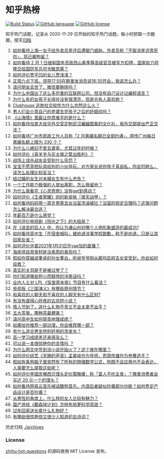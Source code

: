# 知乎热榜
[![Build Status](https://github.com/ToWeLong/zhihu-hot-questions/workflows/CI/badge.svg)](https://github.com/ToWeLong/zhihu-hot-questions/actions)
[![GitHub language](https://img.shields.io/badge/language-golang-orange.svg)](https://golang.org/)
[![GitHub license](https://img.shields.io/github/license/ToWeLong/zhihu-hot-questions)](https://github.com/ToWeLong/zhihu-hot-questions/blob/main/LICENSE)

知乎热门话题，记录从 2020-11-29 日开始的知乎热门话题。每小时抓取一次数据，按天[归档](./archives)

<!-- BEGIN -->

1. [如何看待上海一女子给外卖员差评后遭砸门威胁，外卖员称「不取消差评弄死你」，现已被拘留？](https://www.zhihu.com/question/442338887)
1. [如何看待 2 月 1 日缅甸国务资政昂山素季等高级官员被军方扣押，国家权力将移交给国防军总司令敏昂莱？](https://www.zhihu.com/question/442265428)
1. [如何评价贾平凹的女儿贾浅浅？](https://www.zhihu.com/question/442000334)
1. [正常六点下班，领导17:55在群里发消息说18:30开会，我该怎么办？](https://www.zhihu.com/question/441394605)
1. [请问朋友去世了，微信要删除吗？](https://www.zhihu.com/question/375737916)
1. [为什么中国出了这么多厉害的互联网公司，但没有自己设计过编程语言？](https://www.zhihu.com/question/359906573)
1. [为什么有的女孩子长得并没有很漂亮，但是总有人喜欢她？](https://www.zhihu.com/question/405378615)
1. [Clubhouse 这款社交软件为什么忽然这么火？](https://www.zhihu.com/question/440832923)
1. [男人们会介意自己的老婆生完孩子之后的妊娠纹吗？](https://www.zhihu.com/question/366941403)
1. [《山海情》里最让你意难平的是什么？](https://www.zhihu.com/question/442019596)
1. [如何看待加拿大驻华外交官定制武汉蝙蝠图案的文化衫，我外交部提出严正交涉？](https://www.zhihu.com/question/442335099)
1. [如何看待广州市民政工作人员称「2 月离婚名额已全部约满」，网传广州每日离婚名额上限为 330 个？](https://www.zhihu.com/question/442317357)
1. [为什么儿媳妇不爱去婆家，尤其过年的时候？](https://www.zhihu.com/question/55142456)
1. [如何评价《喜羊羊与灰太狼之筐出胜利》？](https://www.zhihu.com/question/440661331)
1. [战场上误杀战友会受到什么惩罚？](https://www.zhihu.com/question/441662784)
1. [宝宝不愿意把玩具给别的小伙伴玩，对方家长说你孩子真自私，你会怼她么，该怎么处理比较妥当？](https://www.zhihu.com/question/441144163)
1. [结过婚的女生对未婚女生有什么忠告？](https://www.zhihu.com/question/429392239)
1. [一个工作能力极强的人提出离职，怎么挽留他？](https://www.zhihu.com/question/299819397)
1. [为什么我看完《心灵奇旅》没有get到感动？](https://www.zhihu.com/question/436788096)
1. [如何评价《王者荣耀》铠的新皮肤「绛天战甲」？](https://www.zhihu.com/question/441533480)
1. [如何看待妈妈带一周岁男童去女浴室洗澡被拦？浴室的规定合理吗？这类问题怎么解决最合适？](https://www.zhihu.com/question/442189179)
1. [年薪百万是什么感觉？](https://www.zhihu.com/question/394637216)
1. [如何评价电视剧《阳光之下》的大结局？](https://www.zhihu.com/question/442393971)
1. [在《进击的巨人》中，你认为谏山创对哪个人物形象塑造的最成功?](https://www.zhihu.com/question/438031481)
1. [如何看待高中生「在宿舍喊叫」被劝退涉事学校致歉，称不是劝退，只是让其回家反省？](https://www.zhihu.com/question/442442248)
1. [如何评价许嵩2021年1月31日在vae加的直播？](https://www.zhihu.com/question/442204209)
1. [海底捞自带食材是没素质的表现吗？](https://www.zhihu.com/question/284118317)
1. [假如你穿越成董卓的孙女董白，听闻爷爷刚从郿坞启程去长安受封，你会如何自救？](https://www.zhihu.com/question/440502698)
1. [真实的关羽是不是被过誉了？](https://www.zhihu.com/question/433999457)
1. [你们知道哪些短小而精悍的冷笑话吗？](https://www.zhihu.com/question/440563486)
1. [业内人士对 LPL《饭堂周末夜》节目有什么看法？](https://www.zhihu.com/question/441099946)
1. [央视版《三国演义》有哪些原创情节？](https://www.zhihu.com/question/24358540)
1. [和喜欢的人聊天和不喜欢的人聊天有什么区别?](https://www.zhihu.com/question/440972028)
1. [有没有虐得心肝疼的古风短小说？](https://www.zhihu.com/question/438595162)
1. [情人节到了，送什么礼物不贵又不会太拿不出手？](https://www.zhihu.com/question/28097086)
1. [五大茶类，哪种茶最健康？](https://www.zhihu.com/question/57244114)
1. [请问高中生如何提高地理成绩？](https://www.zhihu.com/question/426464389)
1. [如果给你推荐一部动漫，你会推荐哪一部？](https://www.zhihu.com/question/436814482)
1. [有什么适合男生特别好用的洗发水？](https://www.zhihu.com/question/440258575)
1. [高一学习成绩差还来得及么？](https://www.zhihu.com/question/313027310)
1. [可以说一本很惊艳你的言情吗 ？](https://www.zhihu.com/question/433471142)
1. [为什么网文中签到流小说开始火了？这个爽在哪里？](https://www.zhihu.com/question/441224071)
1. [如何评价综艺《天赐的声音》孟美岐作为导师，而周传雄作为参赛选手？](https://www.zhihu.com/question/442172188)
1. [假如有条狗脑子里突然有了所有的物理数学公式，狗既不会应用也不会表达，人类要怎么提取这些呢？](https://www.zhihu.com/question/441872398)
1. [如何评价李国庆嘲西贝馒头定价策略傻，称「富人不吃主食」？哪类消费者会买近 20 元一个的馒头？](https://www.zhihu.com/question/442312222)
1. [如何看待网易云音乐喊话酷狗音乐，内涵后者疑似抄袭部分功能？如何界定产品设计是否抄袭？](https://www.zhihu.com/question/442456259)
1. [从男性的角度上，什么样的女人比较有魅力？](https://www.zhihu.com/question/26121881)
1. [国产游戏《戴森球计划》怎样布局更科学高效？](https://www.zhihu.com/question/441812014)
1. [过年回家送长辈什么礼物好？](https://www.zhihu.com/question/40060171)
1. [有哪些很惊艳但又很少人知道的古诗词？](https://www.zhihu.com/question/421723387)

<!-- END -->

历史归档 [./archives](./archives)


### License
[zhihu-hot-questions](https://github.com/towelong/zhihu-hot-questions) 的源码使用 MIT License 发布。